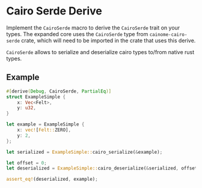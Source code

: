 # Cairo Serde Derive

Implement the `CairoSerde` macro to derive the `CairoSerde` trait on your types.
The expanded core uses the `CairoSerde` type from `cainome-cairo-serde` crate, which will need to be imported in the crate that uses this derive.

`CairoSerde` allows to serialize and deserialize cairo types to/from native rust types.

## Example

```rust
#[derive(Debug, CairoSerde, PartialEq)]
struct ExampleSimple {
    x: Vec<Felt>,
    y: u32,
}

let example = ExampleSimple {
    x: vec![Felt::ZERO],
    y: 2,
};

let serialized = ExampleSimple::cairo_serialize(&example);

let offset = 0;
let deserialized = ExampleSimple::cairo_deserialize(&serialized, offset).unwrap();

assert_eq!(deserialized, example);
```
